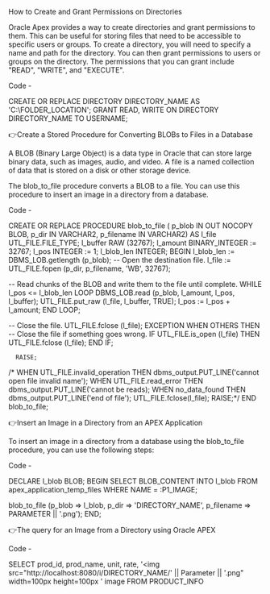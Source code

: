 How to Create and Grant Permissions on Directories


Oracle Apex provides a way to create directories and grant permissions to them. This can be useful for storing files that need to be accessible to specific users or groups. To create a directory, you will need to specify a name and path for the directory. You can then grant permissions to users or groups on the directory. The permissions that you can grant include "READ", "WRITE", and "EXECUTE".

Code - 

CREATE OR REPLACE DIRECTORY DIRECTORY_NAME AS 'C:\FOLDER_LOCATION';
GRANT READ, WRITE ON DIRECTORY DIRECTORY_NAME TO USERNAME;






 👉Create a Stored Procedure for Converting BLOBs to Files in a Database

A BLOB (Binary Large Object) is a data type in Oracle that can store large binary data, such as images, audio, and video. A file is a named collection of data that is stored on a disk or other storage device.

The blob_to_file procedure converts a BLOB to a file. You can use this procedure to insert an image in a directory from a database.

Code - 
 
CREATE OR REPLACE PROCEDURE blob_to_file (
   p_blob       IN OUT NOCOPY BLOB,
   p_dir        IN            VARCHAR2,
   p_filename   IN            VARCHAR2)
AS
   l_file       UTL_FILE.FILE_TYPE;
   l_buffer     RAW (32767);
   l_amount     BINARY_INTEGER := 32767;
   l_pos        INTEGER := 1;
   l_blob_len   INTEGER;
BEGIN
   l_blob_len := DBMS_LOB.getlength (p_blob);
   -- Open the destination file.
   l_file :=
      UTL_FILE.fopen (p_dir,
                      p_filename,
                      'WB',
                      32767);

   -- Read chunks of the BLOB and write them to the file until complete.
   WHILE l_pos <= l_blob_len
   LOOP
      DBMS_LOB.read (p_blob,
                     l_amount,
                     l_pos,
                     l_buffer);
      UTL_FILE.put_raw (l_file, l_buffer, TRUE);
      l_pos := l_pos + l_amount;
   END LOOP;

   -- Close the file.
   UTL_FILE.fclose (l_file);
EXCEPTION
   WHEN OTHERS
   THEN
      -- Close the file if something goes wrong.
      IF UTL_FILE.is_open (l_file)
      THEN
         UTL_FILE.fclose (l_file);
      END IF;

      RAISE;
/* WHEN UTL_FILE.invalid_operation THEN  dbms_output.PUT_LINE('cannot open file invalid name');
WHEN UTL_FILE.read_error THEN dbms_output.PUT_LINE('cannot be reads);
WHEN no_data_found THEN dbms_output.PUT_LINE('end of file');
UTL_FILE.fclose(l_file);
RAISE;*/
END blob_to_file;




 👉Insert an Image in a Directory from an APEX Application

To insert an image in a directory from a database using the blob_to_file procedure, you can use the following steps:

Code - 
 
DECLARE
   l_blob   BLOB;
BEGIN
   SELECT BLOB_CONTENT
     INTO l_blob
     FROM apex_application_temp_files
    WHERE NAME = :P1_IMAGE;

   blob_to_file (p_blob       => l_blob,
                 p_dir        => 'DIRECTORY_NAME',
                 p_filename   => PARAMETER || '.png');
END;






  👉The query for an Image from a Directory using Oracle APEX

Code - 

SELECT prod_id,
       prod_name,
       unit,
       rate,
          '<img src="http://localhost:8080/i/DIRECTORY_NAME/'
       || Parameter
       || '.png" width=100px height=100px </img>'
          image
  FROM PRODUCT_INFO

